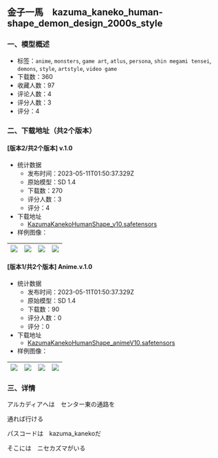 ## 金子一馬　kazuma_kaneko_human-shape_demon_design_2000s_style
### 一、模型概述

- 标签：`anime`, `monsters`, `game art`, `atlus`, `persona`, `shin megami tensei`, `demons`, `style`, `artstyle`, `video game`
- 下载数：360
- 收藏人数：97
- 评论人数：4
- 评分人数：3
- 评分：4

### 二、下载地址（共2个版本）

#### [版本2/共2个版本] v.1.0

- 统计数据
  - 发布时间：2023-05-11T01:50:37.329Z
  - 原始模型：SD 1.4
  - 下载数：270
  - 评分人数：3
  - 评分：4
- 下载地址
  - [KazumaKanekoHumanShape_v10.safetensors](https://civitai.com/api/download/models/23048)
- 样例图像：

| <img src="https://image.civitai.com/xG1nkqKTMzGDvpLrqFT7WA/eadf2599-87db-4ee3-a552-52b09e653d00/width=450/249319.jpeg" /> | <img src="https://image.civitai.com/xG1nkqKTMzGDvpLrqFT7WA/573c1428-7cff-4019-8eb4-3d7ffa971d00/width=450/272430.jpeg" /> | <img src="https://image.civitai.com/xG1nkqKTMzGDvpLrqFT7WA/20dfe402-d7c8-4c9d-7875-8019c4c44f00/width=450/249579.jpeg" /> | <img src="https://image.civitai.com/xG1nkqKTMzGDvpLrqFT7WA/fd923ef6-6a73-403f-a908-c1dee71fb900/width=450/249578.jpeg" /> |
| ---- | ---- | ---- | ---- |

#### [版本1/共2个版本] Anime.v.1.0

- 统计数据
  - 发布时间：2023-05-11T01:50:37.329Z
  - 原始模型：SD 1.4
  - 下载数：90
  - 评分人数：0
  - 评分：0
- 下载地址
  - [KazumaKanekoHumanShape_animeV10.safetensors](https://civitai.com/api/download/models/66185)
- 样例图像：

| <img src="https://image.civitai.com/xG1nkqKTMzGDvpLrqFT7WA/6a8c76cf-77f5-4d95-a521-e403ca151aa3/width=450/734487.jpeg" /> | <img src="https://image.civitai.com/xG1nkqKTMzGDvpLrqFT7WA/f9fba6d0-3c86-4ad1-8a76-9c5c3fe9dc5e/width=450/734410.jpeg" /> | <img src="https://image.civitai.com/xG1nkqKTMzGDvpLrqFT7WA/ce2f4801-40e3-40b4-9e1c-1a415ec03c65/width=450/741303.jpeg" /> | <img src="https://image.civitai.com/xG1nkqKTMzGDvpLrqFT7WA/ad391f81-1cb3-4a82-b2e7-3ac3b6b708ab/width=450/741300.jpeg" /> |
| ---- | ---- | ---- | ---- |


### 三、详情
<p>アルカディアへは　センター東の通路を</p><p>通れば行ける</p><p>パスコードは　kazuma_kanekoだ</p><p>そこには　ニセカズマがいる</p>